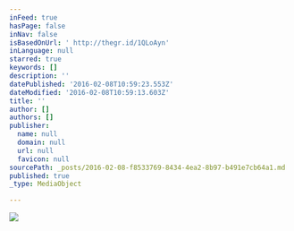 ```yaml
---
inFeed: true
hasPage: false
inNav: false
isBasedOnUrl: ' http://thegr.id/1QLoAyn'
inLanguage: null
starred: true
keywords: []
description: ''
datePublished: '2016-02-08T10:59:23.553Z'
dateModified: '2016-02-08T10:59:13.603Z'
title: ''
author: []
authors: []
publisher:
  name: null
  domain: null
  url: null
  favicon: null
sourcePath: _posts/2016-02-08-f8533769-8434-4ea2-8b97-b491e7cb64a1.md
published: true
_type: MediaObject

---
```

![](https://s3-us-west-2.amazonaws.com/the-grid-img/p/a8a2a155eb3cf639bd930596087bbcdcde48ea91.jpg)
